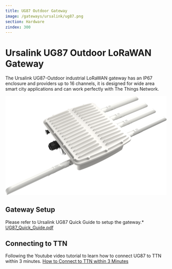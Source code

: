 ```yaml
---
title: UG87 Outdoor Gateway
image: /gateways/ursalink/ug87.png
section: Hardware
zindex: 300
---
```


# Ursalink UG87 Outdoor LoRaWAN Gateway

The Ursalink UG87-Outdoor industrial LoRaWAN gateway has an IP67 enclosure and providers up to 16 channels, it is designed for wide area smart city applications and can work perfectly with The Things Network.

![Ursalink_UG87_Gateway](ug87.png)


## Gateway Setup

Please refer to Ursalink UG87 Quick Guide to setup the gateway.* [UG87_Quick_Guide.pdf](UG87_Quick_Guide.pdf)

## Connecting to TTN

Following the Youtube video tutorial to learn how to connect UG87 to TTN within 3 minutes. [How to Connect to TTN within 3 Minutes](https://www.youtube.com/watch?v=OklDvim2uKw&t=17s)
